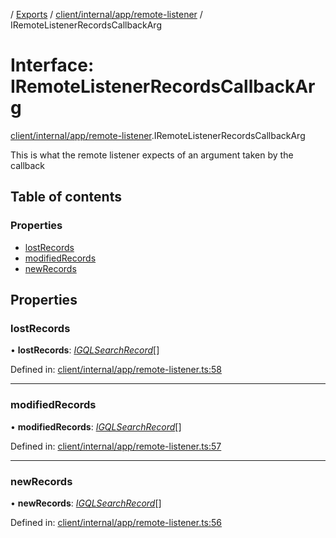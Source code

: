 [](../README.md) / [Exports](../modules.md) / [client/internal/app/remote-listener](../modules/client_internal_app_remote_listener.md) / IRemoteListenerRecordsCallbackArg

# Interface: IRemoteListenerRecordsCallbackArg

[client/internal/app/remote-listener](../modules/client_internal_app_remote_listener.md).IRemoteListenerRecordsCallbackArg

This is what the remote listener expects of an argument taken
by the callback

## Table of contents

### Properties

- [lostRecords](client_internal_app_remote_listener.iremotelistenerrecordscallbackarg.md#lostrecords)
- [modifiedRecords](client_internal_app_remote_listener.iremotelistenerrecordscallbackarg.md#modifiedrecords)
- [newRecords](client_internal_app_remote_listener.iremotelistenerrecordscallbackarg.md#newrecords)

## Properties

### lostRecords

• **lostRecords**: [*IGQLSearchRecord*](gql_querier.igqlsearchrecord.md)[]

Defined in: [client/internal/app/remote-listener.ts:58](https://github.com/onzag/itemize/blob/3efa2a4a/client/internal/app/remote-listener.ts#L58)

___

### modifiedRecords

• **modifiedRecords**: [*IGQLSearchRecord*](gql_querier.igqlsearchrecord.md)[]

Defined in: [client/internal/app/remote-listener.ts:57](https://github.com/onzag/itemize/blob/3efa2a4a/client/internal/app/remote-listener.ts#L57)

___

### newRecords

• **newRecords**: [*IGQLSearchRecord*](gql_querier.igqlsearchrecord.md)[]

Defined in: [client/internal/app/remote-listener.ts:56](https://github.com/onzag/itemize/blob/3efa2a4a/client/internal/app/remote-listener.ts#L56)
